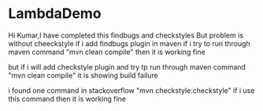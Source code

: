 # LambdaDemo
Hi Kumar,I have completed this findbugs and checkstyles
But problem is without cheeckstyle if i add findbugs plugin in maven if i try to run through maven command "mvn clean compile"
then it is working fine

but if i will add checkstyle plugin and try tp run through maven command "mvn clean compile" it is showing build failure

i found one command in stackoverflow "mvn checkstyle:checkstyle"
if i use this command then it is working fine
